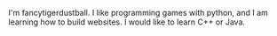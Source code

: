 I'm fancytigerdustball. I like programming games with python, and I am learning how to build websites. I would like to learn C++ or Java.
